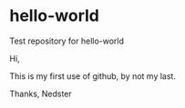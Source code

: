 # hello-world
Test repository for hello-world

Hi,

This is my first use of github, by not my last.

Thanks, Nedster
